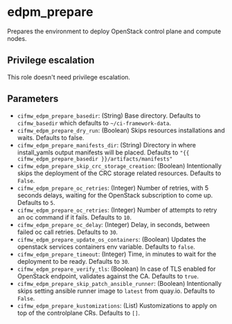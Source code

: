 # edpm_prepare
Prepares the environment to deploy OpenStack control plane and compute nodes.

## Privilege escalation
This role doesn't need privilege escalation.

## Parameters
* `cifmw_edpm_prepare_basedir`: (String) Base directory. Defaults to `cifmw_basedir` which defaults to `~/ci-framework-data`.
* `cifmw_edpm_prepare_dry_run`: (Boolean) Skips resources installations and waits. Defaults to false.
* `cifmw_edpm_prepare_manifests_dir`: (String) Directory in where install_yamls output manifests will be placed. Defaults to `"{{ cifmw_edpm_prepare_basedir }}/artifacts/manifests"`
* `cifmw_edpm_prepare_skip_crc_storage_creation`: (Boolean) Intentionally skips the deployment of the CRC storage related resources. Defaults to `False`.
* `cifmw_edpm_prepare_oc_retries`: (Integer) Number of retries, with 5 seconds delays, waiting for the OpenStack subscription to come up. Defaults to `5`.
* `cifmw_edpm_prepare_oc_retries`: (Integer) Number of attempts to retry an oc command if it fails. Defaults to `10`.
* `cifmw_edpm_prepare_oc_delay`: (Integer) Delay, in seconds, between failed oc call retries. Defaults to `30`.
* `cifmw_edpm_prepare_update_os_containers`: (Boolean) Updates the openstack services containers env variable. Defaults to `false`.
* `cifmw_edpm_prepare_timeout`: (Integer) Time, in minutes to wait for the deployment to be ready. Defaults to `30`.
* `cifmw_edpm_prepare_verify_tls`: (Boolean) In case of TLS enabled for OpenStack endpoint, validates against the CA. Defaults to `true`.
* `cifmw_edpm_prepare_skip_patch_ansible_runner`: (Boolean) Intentionally skips setting ansible runner image to `latest` from quay.io. Defaults to `False`.
* `cifmw_edpm_prepare_kustomizations`: (List) Kustomizations to apply on top of the controlplane CRs. Defaults to `[]`.
